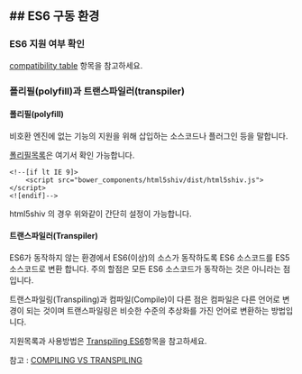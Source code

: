 ##  ## ES6 구동 환경

### ES6 지원 여부 확인

[compatibility table](http://kangax.github.io/compat-table/es6/) 항목을 참고하세요.



### 폴리필(polyfill)과 트랜스파일러(transpiler)

#### 폴리필(polyfill)

비호환 엔진에 없는 기능의 지원을 위해 삽입하는 소스코드나 플러그인 등을 말합니다.

[폴리필목록](https://github.com/Modernizr/Modernizr/wiki/HTML5-Cross-Browser-Polyfills#ecmascript-6-harmony)은 여기서 확인 가능합니다. 

```
<!--[if lt IE 9]>
	<script src="bower_components/html5shiv/dist/html5shiv.js"></script>
<![endif]-->
```

html5shiv 의 경우 위와같이 간단히 설정이 가능합니다.



#### 트랜스파일러(Transpiler)

ES6가 동작하지 않는 환경에서 ES6(이상)의 소스가 동작하도록 ES6 소스코드를 ES5 소스코드로 변환 합니다. 주의 할점은 모든 ES6 소스코드가 동작하는 것은 아니라는 점입니다.

트랜스파일링(Transpiling)과 컴파일(Compile)이 다른 점은 컴파일은 다른 언어로 변경이 되는 것이며 트랜스파일링은 비슷한 수준의 추상화를 가진 언어로 변환하는 방법입니다.

지원목록과 사용방법은 [Transpiling ES6](https://css-tricks.com/transpiling-es6/)항목을 참고하세요.

참고 : [COMPILING VS TRANSPILING](https://www.stevefenton.co.uk/2012/11/compiling-vs-transpiling/)